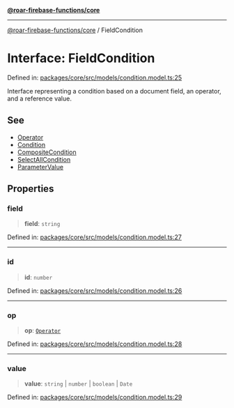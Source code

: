 [**@roar-firebase-functions/core**](../README.md)

***

[@roar-firebase-functions/core](../README.md) / FieldCondition

# Interface: FieldCondition

Defined in: [packages/core/src/models/condition.model.ts:25](https://github.com/yeatmanlab/roar-firebase-functions/blob/24ea7b8e0f05ba2fca7d62901c43f15726f15a89/packages/core/src/models/condition.model.ts#L25)

Interface representing a condition based on a document field, an operator,
and a reference value.

## See

 - [Operator](../enumerations/Operator.md)
 - [Condition](../type-aliases/Condition.md)
 - [CompositeCondition](CompositeCondition.md)
 - [SelectAllCondition](../type-aliases/SelectAllCondition.md)
 - [ParameterValue](../type-aliases/ParameterValue.md)

## Properties

### field

> **field**: `string`

Defined in: [packages/core/src/models/condition.model.ts:27](https://github.com/yeatmanlab/roar-firebase-functions/blob/24ea7b8e0f05ba2fca7d62901c43f15726f15a89/packages/core/src/models/condition.model.ts#L27)

***

### id

> **id**: `number`

Defined in: [packages/core/src/models/condition.model.ts:26](https://github.com/yeatmanlab/roar-firebase-functions/blob/24ea7b8e0f05ba2fca7d62901c43f15726f15a89/packages/core/src/models/condition.model.ts#L26)

***

### op

> **op**: [`Operator`](../enumerations/Operator.md)

Defined in: [packages/core/src/models/condition.model.ts:28](https://github.com/yeatmanlab/roar-firebase-functions/blob/24ea7b8e0f05ba2fca7d62901c43f15726f15a89/packages/core/src/models/condition.model.ts#L28)

***

### value

> **value**: `string` \| `number` \| `boolean` \| `Date`

Defined in: [packages/core/src/models/condition.model.ts:29](https://github.com/yeatmanlab/roar-firebase-functions/blob/24ea7b8e0f05ba2fca7d62901c43f15726f15a89/packages/core/src/models/condition.model.ts#L29)
